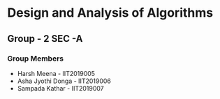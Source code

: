 # Design and Analysis of Algorithms 

## Group - 2      SEC -A

### Group Members
   
   * Harsh Meena         - IIT2019005
   * Asha Jyothi Donga   - IIT2019006
   * Sampada Kathar      - IIT2019007 
